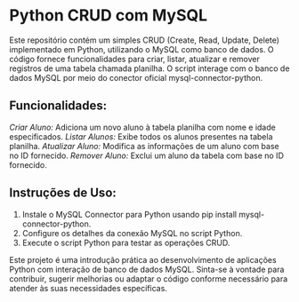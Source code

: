 # Python CRUD com MySQL

Este repositório contém um simples CRUD (Create, Read, Update, Delete) implementado em Python, utilizando o MySQL como banco de dados. O código fornece funcionalidades para criar, listar, atualizar e remover registros de uma tabela chamada planilha. O script interage com o banco de dados MySQL por meio do conector oficial mysql-connector-python.

## Funcionalidades:

*Criar Aluno:* Adiciona um novo aluno à tabela planilha com nome e idade especificados.
*Listar Alunos:* Exibe todos os alunos presentes na tabela planilha.
*Atualizar Aluno:* Modifica as informações de um aluno com base no ID fornecido.
*Remover Aluno:* Exclui um aluno da tabela com base no ID fornecido.

## Instruções de Uso:

1. Instale o MySQL Connector para Python usando pip install mysql-connector-python.
2. Configure os detalhes da conexão MySQL no script Python.
3. Execute o script Python para testar as operações CRUD.
   
Este projeto é uma introdução prática ao desenvolvimento de aplicações Python com interação de banco de dados MySQL. Sinta-se à vontade para contribuir, sugerir melhorias ou adaptar o código conforme necessário para atender às suas necessidades específicas.

